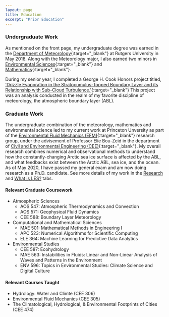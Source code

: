 ```yaml
---
layout: page
title: Education
excerpt: "Prior Education"
---
```


### Undergraduate Work

As mentioned on the front page, my undergraduate degree was earned in the [Department of Meteorology](https://meteorology.rutgers.edu/){:target="_blank"} at Rutgers University in May 2018. Along with the Meteorology major, I also earned two minors in [Environmental Sciences](http://envsci.rutgers.edu/academics/envsci/minor_in_envsci.html){:target="_blank"} and [Mathematics](https://www.math.rutgers.edu/academics/undergraduate/minors){:target="_blank"}.

During my senior year, I completed a George H. Cook Honors project titled, ['Drizzle Evaporation in the Stratocumulus-Topped Boundary Layer and its Relationship with Sub-Cloud Turbulence.'](docs/JJF_undergrad_GHC.pdf){:target="_blank"} This project was an analysis conducted in the realm of my favorite discipline of meteorology, the atmospheric boundary layer (ABL).

### Graduate Work

The undergraduate combination of the meteorology, mathematics and environmental science led to my current work at Princeton Unversity as part of the [Environmental Fluid Mechanics (EFM)](http://efm.princeton.edu/){:target="_blank"} research group, under the advisement of Professor Elie Bou-Zeid in the department of [Civil and Environmental Engineering (CEE)](https://cee.princeton.edu/){:target="_blank"}. My overall research combines numerical and observational methods to understand how the constantly-changing Arctic sea ice surface is affected by the ABL, and what feedbacks exist between the Arctic ABL, sea ice, and the ocean. As of May 2020, I have passed my general exam and am now doing research as a Ph.D. candidate. See more details of my work in the [Research](research.md) and [What is LES?](what_is_les.md) tabs.

#### Relevant Graduate Coursework

- Atmospheric Sciences
  - AOS 547: Atmospheric Thermodynamics and Convection
  - AOS 571: Geophysical Fluid Dynamics
  - CEE 588: Boundary Layer Meteorology
- Computational and Mathematical Sciences
  - MAE 501: Mathematical Methods in Engineering I
  - APC 523: Numerical Algorithms for Scientific Computing
  - ELE 364: Machine Learning for Predictive Data Analytics
- Environmental Studies
  - CEE 587: Ecohydrology
  - MAE 563: Instabilities in Fluids: Linear and Non-Linear Analysis of Waves and Patterns in the Environment
  - ENV 596: Topics in Environmental Studies: Climate Science and Digital Culture

#### Relevant Courses Taught

- Hydrology: Water and Climte (CEE 306)
- Environmental Fluid Mechanics (CEE 305)
- The Climatological, Hydrological, & Environmental Footprints of Cities (CEE 474)